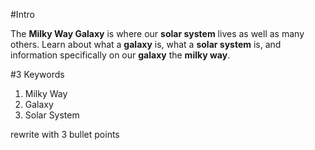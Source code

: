 #Intro

The **Milky Way Galaxy** is where our **solar system** lives as well as many others.  Learn about what a **galaxy** is, what a **solar system** is, and information specifically on our **galaxy** the **milky way**.

#3 Keywords

1. Milky Way
2. Galaxy
3. Solar System

rewrite with 3 bullet points

